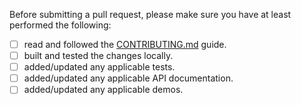 Before submitting a pull request, please make sure you have at least performed the following:

 - [ ] read and followed the [CONTRIBUTING.md](https://github.com/ng-bootstrap/ng-bootstrap/blob/master/CONTRIBUTING.md) guide.
 - [ ] built and tested the changes locally.
 - [ ] added/updated any applicable tests.
 - [ ] added/updated any applicable API documentation.
 - [ ] added/updated any applicable demos.
